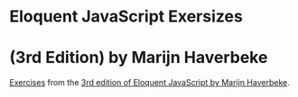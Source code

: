 # Eloquent JavaScript Exersizes
# (3rd Edition) by Marijn Haverbeke

[Exercises](https://eloquentjavascript.net/code/#0) from the [3rd edition of Eloquent JavaScript by Marijn Haverbeke](https://eloquentjavascript.net/).
